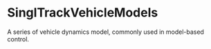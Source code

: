 # SinglTrackVehicleModels
A series of vehicle dynamics model, commonly used in model-based control.
